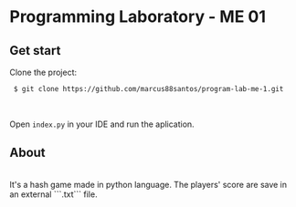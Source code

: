 # Programming Laboratory - ME 01

## Get start

Clone the project:

```bash
 $ git clone https://github.com/marcus88santos/program-lab-me-1.git
```
<br>

Open ```index.py``` in your IDE and run the aplication.


## About
<br>
It's a hash game made in python language. The players' score are save in an external ```.txt``` file.
